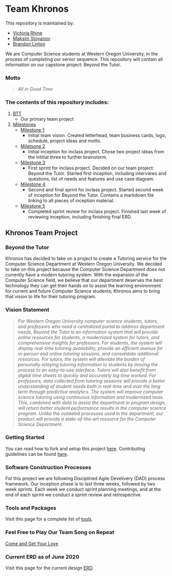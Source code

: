 # Team Khronos
This repository is maintained by:

* [Victoria Rhine](https://github.com/Victoria-Rhine)
* [Maksim Stoyanov](https://github.com/MaxWOU) 
* [Brandon Linton](https://github.com/vern97)

We are Computer Science students at Western Oregon University, in the process of completing our senior sequence. This repository will contain all information on our capstone project: Beyond the Tutor.

### **Motto**
>*All in Good Time*

### The contents of this repository includes:

1. [BTT](https://github.com/vern97/Khronos)
    - Our primary team project
2. [Milestones](/Milestones)
    - [Milestone 1](/Milestones/Milestone_1)
        - Initial team vision. Created letterhead, team business cards, logo, schedule, project ideas and motto.
    - [Miletsone 2](/Milestones/Milestone_2)
        - Initial inception for inclass project. Chose two project ideas from the intitial three to further brainstorm.
    - [Milestone 3](/Milestones/Miletsone_3)
        - First sprint for inclass project. Decided on our team project: Beyond the Tutor. Started first inception, including interviews and questions, list of needs and features and use case diagram.
    - [Milestone 4](/Milestones/Milestone_4)
        - Second and final sprint for inclass project. Started second week of inception for Beyond the Tutor. Contains a markdown file linking to all pieces of inception material.
    - [Milestone 5](/Milestones/Milestone_5)
        - Completed sprint review for inclass project. Finished last week of reviewing inception, including finishing final ERD.
        
## Khronos Team Project
### Beyond the Tutor

Khronos has decided to take on a project to create a Tutoring service for the Computer Science Department at Western Oregon University.
We decided to take on this project because the Computer Science Department does not currently have a modern tutoring system. With the expansion
of the Computer Science field, we believe that our department deserves the best technology they can get their hands on to assist the learning environment for 
current and future Computer Science students; Khronos aims to bring that vision to life for their tutoring program.

### Vision Statement

>*For Western Oregon University computer science students, tutors, and professors who need a centralized portal to address department needs, 
Beyond the Tutor is an information system that will provide online resources for students, a modernized system for tutors, 
and comprehensive insights for professors. For students, the system will display real-time tutoring availability, 
provide an efficient avenue for in-person and online tutoring sessions, and consolidate additional resources. 
For tutors, the system will alleviate the burden of personally relaying tutoring information to students by moving the process to an easy-to-use interface. 
Tutors will also benefit from digital time sheets to quickly and accurately log time worked. For professors, 
data collected from tutoring sessions will provide a better understanding of student needs both in real-time and over the long term through predictive analytics. 
The system will improve computer science tutoring using continuous information and modernized tools. This, combined with data to assist the department in program design, 
will return better student performance results in the computer science program. Unlike the outdated processes used in the department, 
our product will provide a state-of-the-art resource for the Computer Science Department.*

### Getting Started
You can read how to fork and setup this project [here](/Milestones/Milestone_5/BTT_Getting_Started.md). Contributing guidelines can be found [here](/Milestones/Milestone_5/BTT_Contribution_Guidelines.md).

### Software Construction Processes
For this project we are following Disciplined Agile Develivery (DAD) process framework. Our inception phase is to last three weeks, followed by two week sprints.
Each week we conduct sprint planning meetings, and at the end of each sprint we conduct a sprint review and retrospective.

### Tools and Packages
Visit this page for a complete list of [tools](/Milestones/Milestone_5/BTT_Tools.md).

### Feel Free to Play Our Team Song on Repeat
[Come and Get Your Love](https://www.youtube.com/watch?v=eo813WVXqk8)

### Current ERD as of June 2020
Visit this page for the current design [ERD](/Milestones/Milestone_5/Final_ERD_Design_June.jpg).


